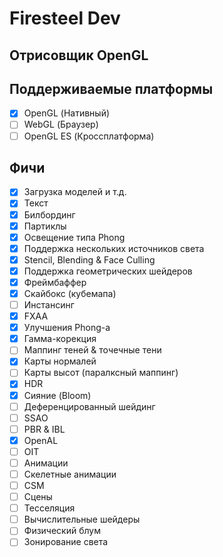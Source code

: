 # Firesteel Dev
## Отрисовщик OpenGL


## Поддерживаемые платформы
- [X] OpenGL (Нативный)
- [ ] WebGL (Браузер)
- [ ] OpenGL ES (Кроссплатформа)

## Фичи
- [X] Загрузка моделей и т.д.  
- [X] Текст  
- [X] Билбординг  
- [X] Партиклы  
- [X] Освещение типа Phong  
- [X] Поддержка нескольких источников света  
- [X] Stencil, Blending & Face Culling  
- [X] Поддержка геометрических шейдеров  
- [X] Фреймбаффер  
- [X] Скайбокс (кубемапа)  
- [ ] Инстансинг  
- [X] FXAA  
- [X] Улучшения Phong-а  
- [X] Гамма-корекция  
- [ ] Маппинг теней & точечные тени  
- [X] Карты нормалей  
- [ ] Карты высот (паралксный маппинг)  
- [X] HDR  
- [X] Сияние (Bloom)  
- [ ] Деференцированный шейдинг  
- [ ] SSAO  
- [ ] PBR & IBL  
- [X] OpenAL  
- [ ] OIT  
- [ ] Анимации  
- [ ] Скелетные анимации  
- [ ] CSM  
- [ ] Сцены  
- [ ] Тесселяция  
- [ ] Вычислительные шейдеры  
- [ ] Физический блум  
- [ ] Зонирование света  